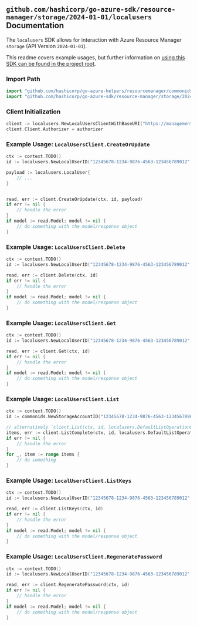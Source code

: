 
## `github.com/hashicorp/go-azure-sdk/resource-manager/storage/2024-01-01/localusers` Documentation

The `localusers` SDK allows for interaction with Azure Resource Manager `storage` (API Version `2024-01-01`).

This readme covers example usages, but further information on [using this SDK can be found in the project root](https://github.com/hashicorp/go-azure-sdk/tree/main/docs).

### Import Path

```go
import "github.com/hashicorp/go-azure-helpers/resourcemanager/commonids"
import "github.com/hashicorp/go-azure-sdk/resource-manager/storage/2024-01-01/localusers"
```


### Client Initialization

```go
client := localusers.NewLocalUsersClientWithBaseURI("https://management.azure.com")
client.Client.Authorizer = authorizer
```


### Example Usage: `LocalUsersClient.CreateOrUpdate`

```go
ctx := context.TODO()
id := localusers.NewLocalUserID("12345678-1234-9876-4563-123456789012", "example-resource-group", "storageAccountName", "localUserName")

payload := localusers.LocalUser{
	// ...
}


read, err := client.CreateOrUpdate(ctx, id, payload)
if err != nil {
	// handle the error
}
if model := read.Model; model != nil {
	// do something with the model/response object
}
```


### Example Usage: `LocalUsersClient.Delete`

```go
ctx := context.TODO()
id := localusers.NewLocalUserID("12345678-1234-9876-4563-123456789012", "example-resource-group", "storageAccountName", "localUserName")

read, err := client.Delete(ctx, id)
if err != nil {
	// handle the error
}
if model := read.Model; model != nil {
	// do something with the model/response object
}
```


### Example Usage: `LocalUsersClient.Get`

```go
ctx := context.TODO()
id := localusers.NewLocalUserID("12345678-1234-9876-4563-123456789012", "example-resource-group", "storageAccountName", "localUserName")

read, err := client.Get(ctx, id)
if err != nil {
	// handle the error
}
if model := read.Model; model != nil {
	// do something with the model/response object
}
```


### Example Usage: `LocalUsersClient.List`

```go
ctx := context.TODO()
id := commonids.NewStorageAccountID("12345678-1234-9876-4563-123456789012", "example-resource-group", "storageAccountName")

// alternatively `client.List(ctx, id, localusers.DefaultListOperationOptions())` can be used to do batched pagination
items, err := client.ListComplete(ctx, id, localusers.DefaultListOperationOptions())
if err != nil {
	// handle the error
}
for _, item := range items {
	// do something
}
```


### Example Usage: `LocalUsersClient.ListKeys`

```go
ctx := context.TODO()
id := localusers.NewLocalUserID("12345678-1234-9876-4563-123456789012", "example-resource-group", "storageAccountName", "localUserName")

read, err := client.ListKeys(ctx, id)
if err != nil {
	// handle the error
}
if model := read.Model; model != nil {
	// do something with the model/response object
}
```


### Example Usage: `LocalUsersClient.RegeneratePassword`

```go
ctx := context.TODO()
id := localusers.NewLocalUserID("12345678-1234-9876-4563-123456789012", "example-resource-group", "storageAccountName", "localUserName")

read, err := client.RegeneratePassword(ctx, id)
if err != nil {
	// handle the error
}
if model := read.Model; model != nil {
	// do something with the model/response object
}
```
